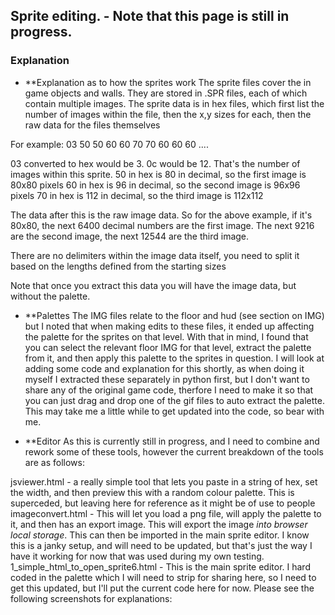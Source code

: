## Sprite editing. -  Note that this page is still in progress.
### Explanation
- **Explanation as to how the sprites work
The sprite files cover the in game objects and walls. They are stored in .SPR files, each of which contain multiple images. The sprite data is in hex files, which first list the number of images within the file, then the x,y sizes for each, then the raw data for the files themselves

For example:
03 50 50 60 60 70 70 60 60 60 ....

03 converted to hex would be 3. 0c would be 12. That's the number of images within this sprite.
50 in hex is 80 in decimal, so the first image is 80x80 pixels
60 in hex is 96 in decimal, so the second image is 96x96 pixels
70 in hex is 112 in decimal, so the third image is 112x112

The data after this is the raw image data. So for the above example, if it's 80x80, the next 6400 decimal numbers are the first image. The next 9216 are the second image, the next 12544 are the third image. 

There are no delimiters within the image data itself, you need to split it based on the lengths defined from the starting sizes

Note that once you extract this data you will have the image data, but without the palette. 

- **Palettes
The IMG files relate to the floor and hud (see section on IMG) but I noted that when making edits to these files, it ended up affecting the palette for the sprites on that level. With that in mind, I found that you can select the relevant floor IMG for that level, extract the palette from it, and then apply this palette to the sprites in question.
I will look at adding some code and explanation for this shortly, as when doing it myself I extracted these separately in python first, but I don't want to share any of the original game code, therfore I need to make it so that you can just drag and drop one of the gif files to auto extract the palette. This may take me a little while to get updated into the code, so bear with me.

- **Editor
As this is currently still in progress, and I need to combine and rework some of these tools, however the current breakdown of the tools are as follows:

jsviewer.html - a really simple tool that lets you paste in a string of hex, set the width, and then preview this with a random colour palette. This is superceded, but leaving here for reference as it might be of use to people
imageconvert.html - This will let you load a png file, will apply the palette to it, and then has an export image. This will export the image *into browser local storage*. This can then be imported in the main sprite editor. I know this is a janky setup, and will need to be updated, but that's just the way I have it working for now that was used during my own testing.
1_simple_html_to_open_sprite6.html - This is the main sprite editor. I hard coded in the palette which I will need to strip for sharing here, so I need to get this updated, but I'll put the current code here for now. Please see the following screenshots for explanations:

